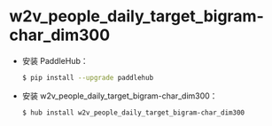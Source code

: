 # w2v_people_daily_target_bigram-char_dim300
* 安装 PaddleHub：

    ```bash
    $ pip install --upgrade paddlehub
    ```

* 安装 w2v_people_daily_target_bigram-char_dim300：

    ```bash
    $ hub install w2v_people_daily_target_bigram-char_dim300
    ```
